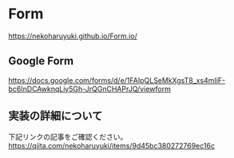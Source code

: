 # Form
https://nekoharuyuki.github.io/Form.io/

## Google Form
https://docs.google.com/forms/d/e/1FAIpQLSeMkXgsT8_xs4mIiF-bc6InDCAwknqLiy5Gh-JrQGnCHAPrJQ/viewform

## 実装の詳細について
下記リンクの記事をご確認ください。  
https://qiita.com/nekoharuyuki/items/9d45bc380272769ec16c

